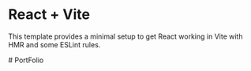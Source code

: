 # React + Vite

This template provides a minimal setup to get React working in Vite with HMR and some ESLint rules.

#   P o r t F o l i o  
 
